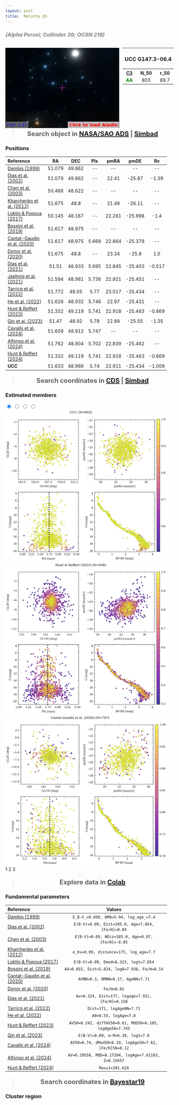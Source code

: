 ```yaml
---
layout: post
title:  Melotte 20
---
```

<h3><span style="color: #808080;"><i>(Alpha Persei; Collinder 39; OCSN 218)</i></span></h3><div style="display: flex; justify-content: space-between; width:720px;height:250px">
<div style="text-align: center;">

<!-- Static image + data attributes for FOV and target -->
<img id="aladin_img"
     data-umami-event="aladin_load"
     src="https://raw.githubusercontent.com/ucc23/Q2N/main/plots/aladin/melotte20.webp"
     alt="Click to load Aladin Lite" 
     style="width:355px;height:250px; cursor: pointer;"
     data-fov="2.99" 
     data-target="51.633 48.966"/>
<!-- Div to contain Aladin Lite viewer -->
<div id="aladin-lite-div" style="width:355px;height:250px;display:none;"></div>
<!-- Aladin Lite script (will be loaded after the image is clicked) -->
<script src="{{ site.baseurl }}/scripts/aladin_load.js"></script>

</div>
<!-- Left block -->

<table style="width:355px;height:250px;">
  <!-- Row 1 (title) -->
  <tr>
    <td colspan="5"><h3>UCC G147.3-06.4</h3></td>
  </tr>
  <!-- Row 2 -->
  <tr>
    <th style="text-align: center;"><a href="https://ucc.ar/faq#what-is-the-c3-parameter" title="Combined class">C3</a></th>
    <th style="text-align: center;"><div title="Stars with membership probability >50%">N_50</div></th>
    <th style="text-align: center;"><div title="Radius that contains half the members [arcmin]">r_50</div></th>
  </tr>
  <!-- Row 3 -->
  <tr>
    <td style="text-align: center;"><span style="color: green; font-weight: bold;">A</span><span style="color: green; font-weight: bold;">A</span></td>
    <td style="text-align: center;">803</td>
    <td style="text-align: center;">89.7</td>
  </tr>
</table>
</div>

> <p style="text-align:center; font-weight: bold; font-size:20px">Search object in <a data-umami-event="nasa_search" href="https://ui.adsabs.harvard.edu/search/q=%20collection%3Aastronomy%20body%3A%22Melotte%2020%22&sort=date%20desc%2C%20bibcode%20desc&p_=0" target="_blank">NASA/SAO ADS</a> | <a data-umami-event="simbad_search" href="https://simbad.cds.unistra.fr/simbad/sim-id-refs?Ident=melotte20" target="_blank">Simbad</a></p>


### Positions

| Reference    | RA    | DEC   | Plx  | pmRA  | pmDE   |  Rv  |
| :---         | :---: | :---: | :---: | :---: | :---: | :---: |
|[Dambis (1999)](https://ui.adsabs.harvard.edu/abs/1999AstL...25....7D) | 51.079 | 49.862 | -- | -- | -- | -- |
|[Dias et al. (2002)](https://ui.adsabs.harvard.edu/abs/2002A%26A...389..871D) | 51.079 | 49.862 | -- | 22.41 | -25.87 | -1.39 |
|[Chen et al. (2003)](https://ui.adsabs.harvard.edu/abs/2003AJ....125.1397C) | 50.488 | 48.622 | -- | -- | -- | -- |
|[Kharchenko et al. (2012)](https://ui.adsabs.harvard.edu/abs/2012A%26A...543A.156K) | 51.675 | 48.8 | -- | 21.49 | -26.11 | -- |
|[Loktin & Popova (2017)](https://ui.adsabs.harvard.edu/abs/2017AstBu..72..257L) | 50.145 | 48.167 | -- | 22.261 | -25.998 | -1.4 |
|[Bossini et al. (2019)](https://ui.adsabs.harvard.edu/abs/2019A%26A...623A.108B) | 51.617 | 48.975 | -- | -- | -- | -- |
|[Cantat-Gaudin et al. (2020)](https://ui.adsabs.harvard.edu/abs/2020A%26A...640A...1C) | 51.617 | 48.975 | 5.668 | 22.864 | -25.378 | -- |
|[Donor et al. (2020)](https://ui.adsabs.harvard.edu/abs/2020AJ....159..199D) | 51.675 | 48.8 | -- | 23.34 | -25.8 | 1.0 |
|[Dias et al. (2021)](https://ui.adsabs.harvard.edu/abs/2021MNRAS.504..356D) | 51.51 | 48.933 | 5.695 | 22.845 | -25.403 | -0.517 |
|[Jaehnig et al. (2021)](https://ui.adsabs.harvard.edu/abs/2021ApJ...923..129J) | 51.594 | 48.981 | 5.736 | 22.921 | -25.451 | -- |
|[Tarricq et al. (2022)](https://ui.adsabs.harvard.edu/abs/2022A%26A...659A..59T) | 51.772 | 49.05 | 5.77 | 23.017 | -25.434 | -- |
|[He et al. (2022)](https://ui.adsabs.harvard.edu/abs/2022ApJS..262....7H) | 51.626 | 48.932 | 5.746 | 22.97 | -25.431 | -- |
|[Hunt & Reffert (2023)](https://ui.adsabs.harvard.edu/abs/2023A%26A...673A.114H) | 51.332 | 49.119 | 5.741 | 22.918 | -25.463 | -0.869 |
|[Qin et al. (2023)](https://ui.adsabs.harvard.edu/abs/2023ApJS..265...12Q) | 51.47 | 48.92 | 5.78 | 22.89 | -25.55 | -1.35 |
|[Cavallo et al. (2024)](https://ui.adsabs.harvard.edu/abs/2024AJ....167...12C) | 51.609 | 48.912 | 5.747 | -- | -- | -- |
|[Alfonso et al. (2024)](https://ui.adsabs.harvard.edu/abs/2024A%26A...689A..18A) | 51.762 | 48.904 | 5.702 | 22.839 | -25.462 | -- |
|[Hunt & Reffert (2024)](https://ui.adsabs.harvard.edu/abs/2024A%26A...686A..42H) | 51.332 | 49.119 | 5.741 | 22.918 | -25.463 | -0.869 |
| **UCC** |51.633 | 48.966 | 5.74 | 22.911 | -25.434 | -1.009 |

> <p style="text-align:center; font-weight: bold; font-size:20px">Search coordinates in <a data-umami-event="cds_coord_search" href="https://cdsportal.u-strasbg.fr/?target=51.633,+48.966" target="_blank">CDS</a> | <a data-umami-event="simbad_coord_search" href="https://simbad.cds.unistra.fr/mobile/object_list.html?coord=51.633%2048.966&output=json&radius=5&userEntry=melotte20" target="_blank">Simbad</a></p>

### Estimated members

<div class="carousel">
<input type="radio" name="radio-btn" id="slide1" checked>
<input type="radio" name="radio-btn" id="slide1">
<input type="radio" name="radio-btn" id="slide2">
<input type="radio" name="radio-btn" id="slide3">
<div class="slides">
<div class="slide">
<a href="https://raw.githubusercontent.com/ucc23/Q2N/main/plots/UCC/melotte20.webp" target="_blank">
<img src="https://raw.githubusercontent.com/ucc23/Q2N/main/plots/UCC/melotte20.webp" alt="Melotte 20 UCC">
</a>
</div>
<div class="slide">
<a href="https://raw.githubusercontent.com/ucc23/Q2N/main/plots/HUNT23/melotte20.webp" target="_blank">
<img src="https://raw.githubusercontent.com/ucc23/Q2N/main/plots/HUNT23/melotte20.webp" alt="Melotte 20 HUNT23">
</a>
</div>
<div class="slide">
<a href="https://raw.githubusercontent.com/ucc23/Q2N/main/plots/CANTAT20/melotte20.webp" target="_blank">
<img src="https://raw.githubusercontent.com/ucc23/Q2N/main/plots/CANTAT20/melotte20.webp" alt="Melotte 20 CANTAT20">
</a>
</div>
</div>
<div class="indicators">
<label for="slide1">1</label>
<label for="slide2">2</label>
<label for="slide3">3</label>
</div>
</div>


> <p style="text-align:center; font-weight: bold; font-size:20px">Explore data in <a data-umami-event="colab" href="https://colab.research.google.com/github/ucc23/ucc/blob/main/assets/notebook.ipynb" target="_blank">Colab</a></p>


### Fundamental parameters

| Reference |  Values |
| :---      |  :---:  |
| [Dambis (1999)](https://ui.adsabs.harvard.edu/abs/1999AstL...25....7D) | `E_B-V_=0.099, DM0=5.94, log_age_=7.4` |
| [Dias et al. (2002)](https://ui.adsabs.harvard.edu/abs/2002A%26A...389..871D) | `E(B-V)=0.09, Dist=185.0, Age=7.854, [Fe/H]=0.04` |
| [Chen et al. (2003)](https://ui.adsabs.harvard.edu/abs/2003AJ....125.1397C) | `E(B-V)=0.09, HDis=185.0, Age=0.07, [Fe/H]=-0.05` |
| [Kharchenko et al. (2012)](https://ui.adsabs.harvard.edu/abs/2012A%26A...543A.156K) | `e_bv=0.09, distance=175, log_age=7.7` |
| [Loktin & Popova (2017)](https://ui.adsabs.harvard.edu/abs/2017AstBu..72..257L) | `E(B-V)=0.09, Dmod=6.323, logt=7.854` |
| [Bossini et al. (2019)](https://ui.adsabs.harvard.edu/abs/2019A%26A...623A.108B) | `AV=0.055, Dist=5.824, logA=7.938, Fe/H=0.14` |
| [Cantat-Gaudin et al. (2020)](https://ui.adsabs.harvard.edu/abs/2020A%26A...640A...1C) | `AVNN=0.3, DMNN=6.17, AgeNN=7.71` |
| [Donor et al. (2020)](https://ui.adsabs.harvard.edu/abs/2020AJ....159..199D) | `Fe/H=0.01` |
| [Dias et al. (2021)](https://ui.adsabs.harvard.edu/abs/2021MNRAS.504..356D) | `Av=0.324, Dist=177, logage=7.921, [Fe/H]=0.158` |
| [Tarricq et al. (2022)](https://ui.adsabs.harvard.edu/abs/2022A%26A...659A..59T) | `Dist=171, logAgeNN=7.71` |
| [He et al. (2022)](https://ui.adsabs.harvard.edu/abs/2022ApJS..262....7H) | `A0=0.55, logAge=7.8` |
| [Hunt & Reffert (2023)](https://ui.adsabs.harvard.edu/abs/2023A%26A...673A.114H) | `AV50=0.242, diffAV50=0.61, MOD50=6.185, logAge50=7.745` |
| [Qin et al. (2023)](https://ui.adsabs.harvard.edu/abs/2023ApJS..265...12Q) | `E(B-V)=0.09, m-M=6.39, logt=7.8` |
| [Cavallo et al. (2024)](https://ui.adsabs.harvard.edu/abs/2024AJ....167...12C) | `AV50=0.74, dMod50=6.19, logAge50=7.62, [Fe/H]50=0.12` |
| [Alfonso et al. (2024)](https://ui.adsabs.harvard.edu/abs/2024A%26A...689A..18A) | `AV=0.29558, MOD=6.17204, logAge=7.81183, Z=0.15657` |
| [Hunt & Reffert (2024)](https://ui.adsabs.harvard.edu/abs/2024A%26A...686A..42H) | `MassJ=391.620` |

> <p style="text-align:center; font-weight: bold; font-size:20px">Search coordinates in <a data-umami-event="bayestar" href="http://argonaut.skymaps.info/query?lon=147.387%20&lat=-6.459&coordsys=gal&mapname=bayestar2019" target="_blank">Bayestar19</a></p>


### Cluster region

<html lang="en">
  <body>
    <center>
    <div id="plot-params"
         data-oc-name="melotte20"
         data-ra-center="51.62"
         data-dec-center="48.98"
         data-rad-deg="89.7"
         data-plx="5.74">
    </div>
    <div id="plot-container">
        <div id="plot"></div>
    </div>
    <script defer type="module" src="{{ site.baseurl }}/scripts/radec_scatter.js"></script>
    </center>
  </body>
</html>
<br>
